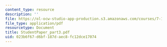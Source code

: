 ```yaml
---
content_type: resource
description: ''
file: https://ol-ocw-studio-app-production.s3.amazonaws.com/courses/7-13-experimental-microbial-genetics-fall-2003/023b6f67d6bf187daec8fc12dce17074_StudentPaper_part3.pdf
file_type: application/pdf
resourcetype: Document
title: StudentPaper_part3.pdf
uid: 023b6f67-d6bf-187d-aec8-fc12dce17074
---
```

